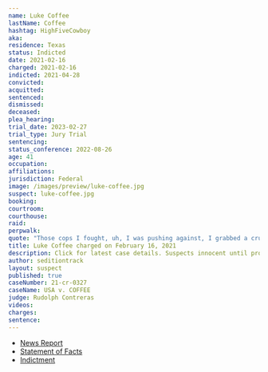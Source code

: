 ```yaml
---
name: Luke Coffee
lastName: Coffee
hashtag: HighFiveCowboy
aka:
residence: Texas
status: Indicted
date: 2021-02-16
charged: 2021-02-16
indicted: 2021-04-28
convicted:
acquitted:
sentenced:
dismissed:
deceased:
plea_hearing:
trial_date: 2023-02-27
trial_type: Jury Trial
sentencing:
status_conference: 2022-08-26
age: 41
occupation:
affiliations:
jurisdiction: Federal
image: /images/preview/luke-coffee.jpg
suspect: luke-coffee.jpg
booking:
courtroom:
courthouse:
raid:
perpwalk:
quote: "Those cops I fought, uh, I was pushing against, I grabbed a crutch. And I went in and pushed against the line. I pushed all against the line and was, like, trying to drive them back, and God gave me some supernatural energy, and they sprayed in my eyes"
title: Luke Coffee charged on February 16, 2021
description: Click for latest case details. Suspects innocent until proven guilty.
author: seditiontrack
layout: suspect
published: true
caseNumber: 21-cr-0327
caseName: USA v. COFFEE
judge: Rudolph Contreras
videos:
charges:
sentence:
---
```

- [News Report](https://www.thedailybeast.com/luke-coffee-fledgling-actor-from-texas-bashed-a-cop-during-capitol-riot-prosecutors-allege)
- [Statement of Facts](https://www.justice.gov/usao-dc/case-multi-defendant/file/1378546/download)
- [Indictment](https://www.justice.gov/usao-dc/case-multi-defendant/file/1404986/download)
